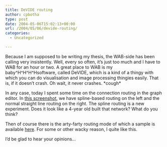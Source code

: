 ```yaml
---
title: DeVIDE routing
author: cpbotha
type: post
date: 2004-05-06T15:02:13+00:00
url: /2004/05/06/devide-routing/
categories:
  - Uncategorized

---
```

Because I am supposed to be writing my thesis, the WAB-side has been calling very insistently. Well, every so often, it’s just too much and I have to WAB for an hour or two. A great place to WAB is my baby^H^H^H^Hsoftware, called DeVIDE, which is a kind of a thingy with which you can do visualisation and image processing thingies easily. That is, if it doesn’t crash. Oh wait, it never crashes. \*cough\*

In any case, today I spent some time on the connection routing in the graph editor. In <a data-rel="lightbox-image-0" data-rl_caption="" data-rl_title="" href="http://visualisation.tudelft.nl/~cpbotha/thingies/devideSplines_vs_Straight.png" title="">this screenshot</a>, we have spline-based routing on the left and the normal straight line routing on the right. The spline routing is a new experiment. Does it look like a 4-year old built that network? What do you think?

Then of course there is the arty-farty routing mode of which a sample is available <a data-rel="lightbox-image-1" data-rl_caption="" data-rl_title="" href="http://visualisation.tudelft.nl/~cpbotha/thingies/devideArtyFartyRouting.png" title="">here</a>. For some or other wacky reason, I quite like this.

I’d be glad to hear your opinions…
